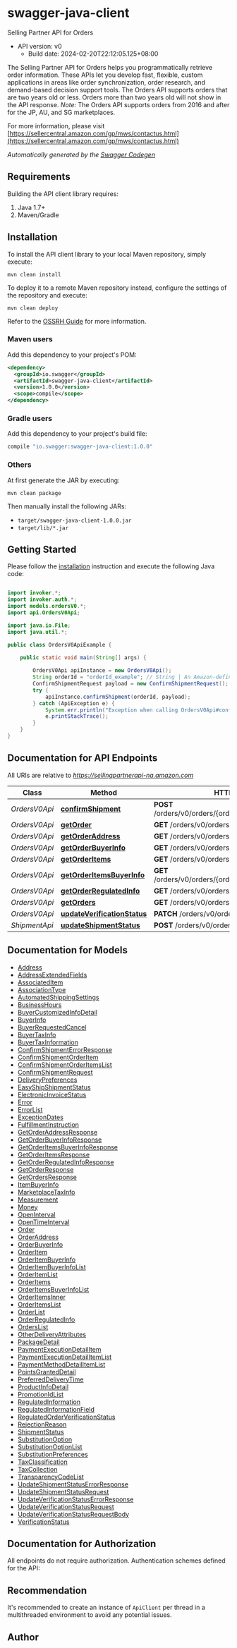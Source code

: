 # swagger-java-client

Selling Partner API for Orders
- API version: v0
  - Build date: 2024-02-20T22:12:05.125+08:00

The Selling Partner API for Orders helps you programmatically retrieve order information. These APIs let you develop fast, flexible, custom applications in areas like order synchronization, order research, and demand-based decision support tools. The Orders API supports orders that are two years old or less. Orders more than two years old will not show in the API response.  _Note:_ The Orders API supports orders from 2016 and after for the JP, AU, and SG marketplaces.

  For more information, please visit [https://sellercentral.amazon.com/gp/mws/contactus.html](https://sellercentral.amazon.com/gp/mws/contactus.html)

*Automatically generated by the [Swagger Codegen](https://github.com/swagger-api/swagger-codegen)*


## Requirements

Building the API client library requires:
1. Java 1.7+
2. Maven/Gradle

## Installation

To install the API client library to your local Maven repository, simply execute:

```shell
mvn clean install
```

To deploy it to a remote Maven repository instead, configure the settings of the repository and execute:

```shell
mvn clean deploy
```

Refer to the [OSSRH Guide](http://central.sonatype.org/pages/ossrh-guide.html) for more information.

### Maven users

Add this dependency to your project's POM:

```xml
<dependency>
  <groupId>io.swagger</groupId>
  <artifactId>swagger-java-client</artifactId>
  <version>1.0.0</version>
  <scope>compile</scope>
</dependency>
```

### Gradle users

Add this dependency to your project's build file:

```groovy
compile "io.swagger:swagger-java-client:1.0.0"
```

### Others

At first generate the JAR by executing:

```shell
mvn clean package
```

Then manually install the following JARs:

* `target/swagger-java-client-1.0.0.jar`
* `target/lib/*.jar`

## Getting Started

Please follow the [installation](#installation) instruction and execute the following Java code:

```java

import invoker.*;
import invoker.auth.*;
import models.ordersV0.*;
import api.OrdersV0Api;

import java.io.File;
import java.util.*;

public class OrdersV0ApiExample {

    public static void main(String[] args) {
        
        OrdersV0Api apiInstance = new OrdersV0Api();
        String orderId = "orderId_example"; // String | An Amazon-defined order identifier, in 3-7-7 format.
        ConfirmShipmentRequest payload = new ConfirmShipmentRequest(); // ConfirmShipmentRequest | Request body of confirmShipment.
        try {
            apiInstance.confirmShipment(orderId, payload);
        } catch (ApiException e) {
            System.err.println("Exception when calling OrdersV0Api#confirmShipment");
            e.printStackTrace();
        }
    }
}

```

## Documentation for API Endpoints

All URIs are relative to *https://sellingpartnerapi-na.amazon.com*

Class | Method | HTTP request | Description
------------ | ------------- | ------------- | -------------
*OrdersV0Api* | [**confirmShipment**](docs/OrdersV0Api.md#confirmShipment) | **POST** /orders/v0/orders/{orderId}/shipmentConfirmation | 
*OrdersV0Api* | [**getOrder**](docs/OrdersV0Api.md#getOrder) | **GET** /orders/v0/orders/{orderId} | 
*OrdersV0Api* | [**getOrderAddress**](docs/OrdersV0Api.md#getOrderAddress) | **GET** /orders/v0/orders/{orderId}/address | 
*OrdersV0Api* | [**getOrderBuyerInfo**](docs/OrdersV0Api.md#getOrderBuyerInfo) | **GET** /orders/v0/orders/{orderId}/buyerInfo | 
*OrdersV0Api* | [**getOrderItems**](docs/OrdersV0Api.md#getOrderItems) | **GET** /orders/v0/orders/{orderId}/orderItems | 
*OrdersV0Api* | [**getOrderItemsBuyerInfo**](docs/OrdersV0Api.md#getOrderItemsBuyerInfo) | **GET** /orders/v0/orders/{orderId}/orderItems/buyerInfo | 
*OrdersV0Api* | [**getOrderRegulatedInfo**](docs/OrdersV0Api.md#getOrderRegulatedInfo) | **GET** /orders/v0/orders/{orderId}/regulatedInfo | 
*OrdersV0Api* | [**getOrders**](docs/OrdersV0Api.md#getOrders) | **GET** /orders/v0/orders | 
*OrdersV0Api* | [**updateVerificationStatus**](docs/OrdersV0Api.md#updateVerificationStatus) | **PATCH** /orders/v0/orders/{orderId}/regulatedInfo | 
*ShipmentApi* | [**updateShipmentStatus**](docs/ShipmentApi.md#updateShipmentStatus) | **POST** /orders/v0/orders/{orderId}/shipment | 


## Documentation for Models

 - [Address](docs/Address.md)
 - [AddressExtendedFields](docs/AddressExtendedFields.md)
 - [AssociatedItem](docs/AssociatedItem.md)
 - [AssociationType](docs/AssociationType.md)
 - [AutomatedShippingSettings](docs/AutomatedShippingSettings.md)
 - [BusinessHours](docs/BusinessHours.md)
 - [BuyerCustomizedInfoDetail](docs/BuyerCustomizedInfoDetail.md)
 - [BuyerInfo](docs/BuyerInfo.md)
 - [BuyerRequestedCancel](docs/BuyerRequestedCancel.md)
 - [BuyerTaxInfo](docs/BuyerTaxInfo.md)
 - [BuyerTaxInformation](docs/BuyerTaxInformation.md)
 - [ConfirmShipmentErrorResponse](docs/ConfirmShipmentErrorResponse.md)
 - [ConfirmShipmentOrderItem](docs/ConfirmShipmentOrderItem.md)
 - [ConfirmShipmentOrderItemsList](docs/ConfirmShipmentOrderItemsList.md)
 - [ConfirmShipmentRequest](docs/ConfirmShipmentRequest.md)
 - [DeliveryPreferences](docs/DeliveryPreferences.md)
 - [EasyShipShipmentStatus](docs/EasyShipShipmentStatus.md)
 - [ElectronicInvoiceStatus](docs/ElectronicInvoiceStatus.md)
 - [Error](docs/Error.md)
 - [ErrorList](docs/ErrorList.md)
 - [ExceptionDates](docs/ExceptionDates.md)
 - [FulfillmentInstruction](docs/FulfillmentInstruction.md)
 - [GetOrderAddressResponse](docs/GetOrderAddressResponse.md)
 - [GetOrderBuyerInfoResponse](docs/GetOrderBuyerInfoResponse.md)
 - [GetOrderItemsBuyerInfoResponse](docs/GetOrderItemsBuyerInfoResponse.md)
 - [GetOrderItemsResponse](docs/GetOrderItemsResponse.md)
 - [GetOrderRegulatedInfoResponse](docs/GetOrderRegulatedInfoResponse.md)
 - [GetOrderResponse](docs/GetOrderResponse.md)
 - [GetOrdersResponse](docs/GetOrdersResponse.md)
 - [ItemBuyerInfo](docs/ItemBuyerInfo.md)
 - [MarketplaceTaxInfo](docs/MarketplaceTaxInfo.md)
 - [Measurement](docs/Measurement.md)
 - [Money](docs/Money.md)
 - [OpenInterval](docs/OpenInterval.md)
 - [OpenTimeInterval](docs/OpenTimeInterval.md)
 - [Order](docs/Order.md)
 - [OrderAddress](docs/OrderAddress.md)
 - [OrderBuyerInfo](docs/OrderBuyerInfo.md)
 - [OrderItem](docs/OrderItem.md)
 - [OrderItemBuyerInfo](docs/OrderItemBuyerInfo.md)
 - [OrderItemBuyerInfoList](docs/OrderItemBuyerInfoList.md)
 - [OrderItemList](docs/OrderItemList.md)
 - [OrderItems](docs/OrderItems.md)
 - [OrderItemsBuyerInfoList](docs/OrderItemsBuyerInfoList.md)
 - [OrderItemsInner](docs/OrderItemsInner.md)
 - [OrderItemsList](docs/OrderItemsList.md)
 - [OrderList](docs/OrderList.md)
 - [OrderRegulatedInfo](docs/OrderRegulatedInfo.md)
 - [OrdersList](docs/OrdersList.md)
 - [OtherDeliveryAttributes](docs/OtherDeliveryAttributes.md)
 - [PackageDetail](docs/PackageDetail.md)
 - [PaymentExecutionDetailItem](docs/PaymentExecutionDetailItem.md)
 - [PaymentExecutionDetailItemList](docs/PaymentExecutionDetailItemList.md)
 - [PaymentMethodDetailItemList](docs/PaymentMethodDetailItemList.md)
 - [PointsGrantedDetail](docs/PointsGrantedDetail.md)
 - [PreferredDeliveryTime](docs/PreferredDeliveryTime.md)
 - [ProductInfoDetail](docs/ProductInfoDetail.md)
 - [PromotionIdList](docs/PromotionIdList.md)
 - [RegulatedInformation](docs/RegulatedInformation.md)
 - [RegulatedInformationField](docs/RegulatedInformationField.md)
 - [RegulatedOrderVerificationStatus](docs/RegulatedOrderVerificationStatus.md)
 - [RejectionReason](docs/RejectionReason.md)
 - [ShipmentStatus](docs/ShipmentStatus.md)
 - [SubstitutionOption](docs/SubstitutionOption.md)
 - [SubstitutionOptionList](docs/SubstitutionOptionList.md)
 - [SubstitutionPreferences](docs/SubstitutionPreferences.md)
 - [TaxClassification](docs/TaxClassification.md)
 - [TaxCollection](docs/TaxCollection.md)
 - [TransparencyCodeList](docs/TransparencyCodeList.md)
 - [UpdateShipmentStatusErrorResponse](docs/UpdateShipmentStatusErrorResponse.md)
 - [UpdateShipmentStatusRequest](docs/UpdateShipmentStatusRequest.md)
 - [UpdateVerificationStatusErrorResponse](docs/UpdateVerificationStatusErrorResponse.md)
 - [UpdateVerificationStatusRequest](docs/UpdateVerificationStatusRequest.md)
 - [UpdateVerificationStatusRequestBody](docs/UpdateVerificationStatusRequestBody.md)
 - [VerificationStatus](docs/VerificationStatus.md)


## Documentation for Authorization

All endpoints do not require authorization.
Authentication schemes defined for the API:

## Recommendation

It's recommended to create an instance of `ApiClient` per thread in a multithreaded environment to avoid any potential issues.

## Author



